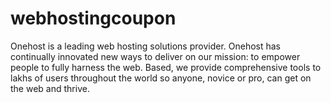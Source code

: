 # webhostingcoupon
Onehost is a leading web hosting solutions provider. Onehost has continually innovated new ways to deliver on our mission: to empower people to fully harness the web. Based, we provide comprehensive tools to lakhs of users throughout the world so anyone, novice or pro, can get on the web and thrive.
